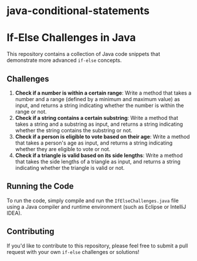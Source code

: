 # java-conditional-statements
# If-Else Challenges in Java

This repository contains a collection of Java code snippets that demonstrate more advanced `if-else` concepts.

## Challenges

1. **Check if a number is within a certain range**: Write a method that takes a number and a range (defined by a minimum and maximum value) as input, and returns a string indicating whether the number is within the range or not.
2. **Check if a string contains a certain substring**: Write a method that takes a string and a substring as input, and returns a string indicating whether the string contains the substring or not.
3. **Check if a person is eligible to vote based on their age**: Write a method that takes a person's age as input, and returns a string indicating whether they are eligible to vote or not.
4. **Check if a triangle is valid based on its side lengths**: Write a method that takes the side lengths of a triangle as input, and returns a string indicating whether the triangle is valid or not.

## Running the Code

To run the code, simply compile and run the `IfElseChallenges.java` file using a Java compiler and runtime environment (such as Eclipse or IntelliJ IDEA).

## Contributing

If you'd like to contribute to this repository, please feel free to submit a pull request with your own `if-else` challenges or solutions!

